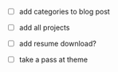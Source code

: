 - [ ] add categories to blog post
- [ ] add all projects
- [ ] add resume download?
- [ ] take a pass at theme

